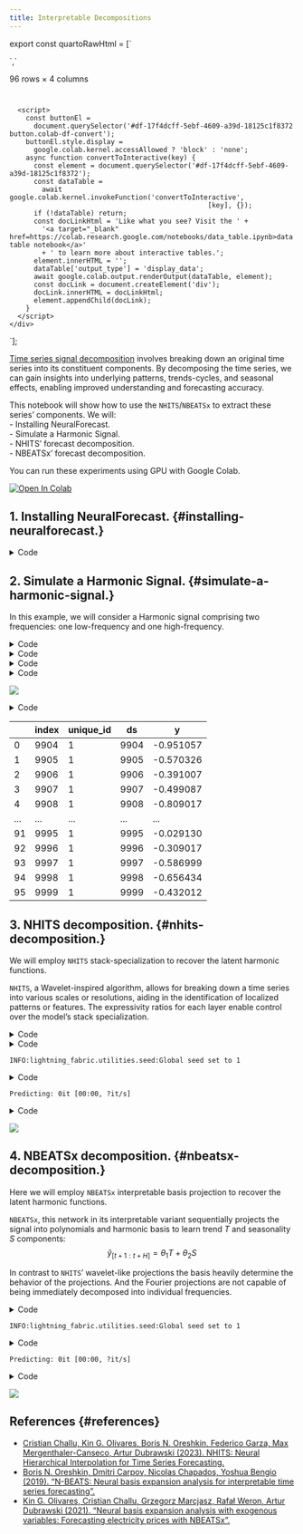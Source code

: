 ```yaml
---
title: Interpretable Decompositions
---
```


export const quartoRawHtml =
[`
  <div id="df-17f4dcff-5ebf-4609-a39d-18125c1f8372">
    <div class="colab-df-container">
      <div>
<style scoped>
    .dataframe tbody tr th:only-of-type {
        vertical-align: middle;
    }
    .dataframe tbody tr th {
        vertical-align: top;
    }
    .dataframe thead th {
        text-align: right;
    }
</style>
`,`
<p>96 rows × 4 columns</p>
</div>
      <button class="colab-df-convert" onclick="convertToInteractive('df-17f4dcff-5ebf-4609-a39d-18125c1f8372')"
              title="Convert this dataframe to an interactive table."
              style="display:none;">
        
  <svg xmlns="http://www.w3.org/2000/svg" height="24px"viewBox="0 0 24 24"
       width="24px">
    <path d="M0 0h24v24H0V0z" fill="none"/>
    <path d="M18.56 5.44l.94 2.06.94-2.06 2.06-.94-2.06-.94-.94-2.06-.94 2.06-2.06.94zm-11 1L8.5 8.5l.94-2.06 2.06-.94-2.06-.94L8.5 2.5l-.94 2.06-2.06.94zm10 10l.94 2.06.94-2.06 2.06-.94-2.06-.94-.94-2.06-.94 2.06-2.06.94z"/><path d="M17.41 7.96l-1.37-1.37c-.4-.4-.92-.59-1.43-.59-.52 0-1.04.2-1.43.59L10.3 9.45l-7.72 7.72c-.78.78-.78 2.05 0 2.83L4 21.41c.39.39.9.59 1.41.59.51 0 1.02-.2 1.41-.59l7.78-7.78 2.81-2.81c.8-.78.8-2.07 0-2.86zM5.41 20L4 18.59l7.72-7.72 1.47 1.35L5.41 20z"/>
  </svg>
      </button>
      
  <style>
    .colab-df-container {
      display:flex;
      flex-wrap:wrap;
      gap: 12px;
    }
    .colab-df-convert {
      background-color: #E8F0FE;
      border: none;
      border-radius: 50%;
      cursor: pointer;
      display: none;
      fill: #1967D2;
      height: 32px;
      padding: 0 0 0 0;
      width: 32px;
    }
    .colab-df-convert:hover {
      background-color: #E2EBFA;
      box-shadow: 0px 1px 2px rgba(60, 64, 67, 0.3), 0px 1px 3px 1px rgba(60, 64, 67, 0.15);
      fill: #174EA6;
    }
    [theme=dark] .colab-df-convert {
      background-color: #3B4455;
      fill: #D2E3FC;
    }
    [theme=dark] .colab-df-convert:hover {
      background-color: #434B5C;
      box-shadow: 0px 1px 3px 1px rgba(0, 0, 0, 0.15);
      filter: drop-shadow(0px 1px 2px rgba(0, 0, 0, 0.3));
      fill: #FFFFFF;
    }
  </style>
      <script>
        const buttonEl =
          document.querySelector('#df-17f4dcff-5ebf-4609-a39d-18125c1f8372 button.colab-df-convert');
        buttonEl.style.display =
          google.colab.kernel.accessAllowed ? 'block' : 'none';
        async function convertToInteractive(key) {
          const element = document.querySelector('#df-17f4dcff-5ebf-4609-a39d-18125c1f8372');
          const dataTable =
            await google.colab.kernel.invokeFunction('convertToInteractive',
                                                     [key], {});
          if (!dataTable) return;
          const docLinkHtml = 'Like what you see? Visit the ' +
            '<a target="_blank" href=https://colab.research.google.com/notebooks/data_table.ipynb>data table notebook</a>'
            + ' to learn more about interactive tables.';
          element.innerHTML = '';
          dataTable['output_type'] = 'display_data';
          await google.colab.output.renderOutput(dataTable, element);
          const docLink = document.createElement('div');
          docLink.innerHTML = docLinkHtml;
          element.appendChild(docLink);
        }
      </script>
    </div>
  </div>
  `];

[Time series signal
decomposition](https://en.wikipedia.org/wiki/Decomposition_of_time_series)
involves breaking down an original time series into its constituent
components. By decomposing the time series, we can gain insights into
underlying patterns, trends-cycles, and seasonal effects, enabling
improved understanding and forecasting accuracy.

This notebook will show how to use the `NHITS`/`NBEATSx` to extract
these series’ components. We will:<br> - Installing
NeuralForecast.<br> - Simulate a Harmonic Signal.<br> - NHITS’ forecast
decomposition.<br> - NBEATSx’ forecast decomposition.<br>

You can run these experiments using GPU with Google Colab.

<a href="https://colab.research.google.com/github/Nixtla/neuralforecast/blob/main/nbs/examples/Signal_Decomposition.ipynb" target="_parent"><img src="https://colab.research.google.com/assets/colab-badge.svg" alt="Open In Colab"/></a>

## 1. Installing NeuralForecast. {#installing-neuralforecast.}

<details>
<summary>Code</summary>

``` python
%%capture
!pip install git+https://github.com/Nixtla/neuralforecast.git
```

</details>

## 2. Simulate a Harmonic Signal. {#simulate-a-harmonic-signal.}

In this example, we will consider a Harmonic signal comprising two
frequencies: one low-frequency and one high-frequency.

<details>
<summary>Code</summary>

``` python
import numpy as np
import pandas as pd
```

</details>
<details>
<summary>Code</summary>

``` python
N = 10_000
T = 1.0 / 800.0 # sample spacing
x = np.linspace(0.0, N*T, N, endpoint=False)

y1 = np.sin(10.0 * 2.0*np.pi*x) 
y2 = 0.5 * np.sin(100 * 2.0*np.pi*x)
y = y1 + y2
```

</details>
<details>
<summary>Code</summary>

``` python
import matplotlib.pyplot as plt
plt.rcParams["axes.grid"]=True
```

</details>
<details>
<summary>Code</summary>

``` python
fig, ax = plt.subplots(figsize=(6, 2.5))
plt.plot(y[-80:], label='True')
plt.plot(y1[-80:], label='Low Frequency', alpha=0.4)
plt.plot(y2[-80:], label='High Frequency', alpha=0.4)
plt.ylabel('Harmonic Signal')
plt.xlabel('Time')
plt.legend()
plt.show()
plt.close()
```

</details>

![](Signal_Decomposition_files/figure-markdown_strict/cell-6-output-1.png)

<details>
<summary>Code</summary>

``` python
# Split dataset into train/test
# Last horizon observations for test
horizon = 96
Y_df = pd.DataFrame(dict(unique_id=1, ds=np.arange(len(x)), y=y))
Y_train_df = Y_df.groupby('unique_id').head(len(Y_df)-horizon).reset_index()
Y_test_df = Y_df.groupby('unique_id').tail(horizon).reset_index()
Y_test_df
```

</details>
<div dangerouslySetInnerHTML={{ __html: quartoRawHtml[0] }} />

|     | index | unique_id | ds   | y         |
|-----|-------|-----------|------|-----------|
| 0   | 9904  | 1         | 9904 | -0.951057 |
| 1   | 9905  | 1         | 9905 | -0.570326 |
| 2   | 9906  | 1         | 9906 | -0.391007 |
| 3   | 9907  | 1         | 9907 | -0.499087 |
| 4   | 9908  | 1         | 9908 | -0.809017 |
| ... | ...   | ...       | ...  | ...       |
| 91  | 9995  | 1         | 9995 | -0.029130 |
| 92  | 9996  | 1         | 9996 | -0.309017 |
| 93  | 9997  | 1         | 9997 | -0.586999 |
| 94  | 9998  | 1         | 9998 | -0.656434 |
| 95  | 9999  | 1         | 9999 | -0.432012 |

<div dangerouslySetInnerHTML={{ __html: quartoRawHtml[1] }} />

## 3. NHITS decomposition. {#nhits-decomposition.}

We will employ `NHITS` stack-specialization to recover the latent
harmonic functions.

`NHITS`, a Wavelet-inspired algorithm, allows for breaking down a time
series into various scales or resolutions, aiding in the identification
of localized patterns or features. The expressivity ratios for each
layer enable control over the model’s stack specialization.

<details>
<summary>Code</summary>

``` python
from neuralforecast.models import NHITS, NBEATSx
from neuralforecast import NeuralForecast
from neuralforecast.losses.pytorch import HuberLoss, MQLoss
```

</details>
<details>
<summary>Code</summary>

``` python
%%capture
models = [NHITS(h=horizon,                           # Forecast horizon
                input_size=2 * horizon,              # Length of input sequence
                loss=HuberLoss(),                    # Robust Huber Loss
                max_steps=1000,                      # Number of steps to train
                dropout_prob_theta=0.5,
                interpolation_mode='linear',
                stack_types=['identity']*2,
                n_blocks=[1, 1],
                mlp_units=[[64, 64],[64, 64]],
                n_freq_downsample=[10, 1],           # Inverse expressivity ratios for NHITS' stacks specialization
                val_check_steps=10,                  # Frequency of validation signal (affects early stopping)
              )
          ]
nf = NeuralForecast(models=models, freq='M')
nf.fit(df=Y_train_df)
```

</details>

``` text
INFO:lightning_fabric.utilities.seed:Global seed set to 1
```

<details>
<summary>Code</summary>

``` python
from neuralforecast.tsdataset import TimeSeriesDataset

# NHITS decomposition plot
model = nf.models[0]
dataset, *_ = TimeSeriesDataset.from_df(df = Y_train_df)
y_hat = model.decompose(dataset=dataset)
```

</details>

``` text
Predicting: 0it [00:00, ?it/s]
```

<details>
<summary>Code</summary>

``` python
fig, ax = plt.subplots(3, 1, figsize=(6, 7))

ax[0].plot(Y_test_df['y'].values, label='True', linewidth=4)
ax[0].plot(y_hat.sum(axis=1).flatten(), label='Forecast', color="#7B3841")
ax[0].legend()
ax[0].set_ylabel('Harmonic Signal')

ax[1].plot(y_hat[0,1]+y_hat[0,0], label='stack1', color="green")
ax[1].set_ylabel('NHITS Stack 1')

ax[2].plot(y_hat[0,2], label='stack2', color="orange")
ax[2].set_ylabel('NHITS Stack 2')
ax[2].set_xlabel(r'Prediction $\tau \in \{t+1,..., t+H\}$')
plt.show()
```

</details>

![](Signal_Decomposition_files/figure-markdown_strict/cell-11-output-1.png)

## 4. NBEATSx decomposition. {#nbeatsx-decomposition.}

Here we will employ `NBEATSx` interpretable basis projection to recover
the latent harmonic functions.

`NBEATSx`, this network in its interpretable variant sequentially
projects the signal into polynomials and harmonic basis to learn trend
$T$ and seasonality $S$ components:
$$\hat{y}_{[t+1:t+H]} = \theta_{1} T + \theta_{2} S$$

In contrast to `NHITS`’ wavelet-like projections the basis heavily
determine the behavior of the projections. And the Fourier projections
are not capable of being immediately decomposed into individual
frequencies.

<details>
<summary>Code</summary>

``` python
%%capture
models = [NBEATSx(h=horizon,                           # Forecast horizon
                  input_size=2 * horizon,              # Length of input sequence
                  loss=HuberLoss(),                    # Robust Huber Loss
                  max_steps=1000,                      # Number of steps to train
                  dropout_prob_theta=0.5,
                  stack_types=['trend', 'seasonality'], # Harmonic/Trend projection basis
                  n_polynomials=0,                      # Lower frequencies can be captured by polynomials
                  n_blocks=[1, 1],
                  mlp_units=[[64, 64],[64, 64]],
                  val_check_steps=10,                  # Frequency of validation signal (affects early stopping)
              )
          ]
nf = NeuralForecast(models=models, freq='M')
nf.fit(df=Y_train_df)
```

</details>

``` text
INFO:lightning_fabric.utilities.seed:Global seed set to 1
```

<details>
<summary>Code</summary>

``` python
# NBEATSx decomposition plot
model = nf.models[0]
dataset, *_ = TimeSeriesDataset.from_df(df = Y_train_df)
y_hat = model.decompose(dataset=dataset)
```

</details>

``` text
Predicting: 0it [00:00, ?it/s]
```

<details>
<summary>Code</summary>

``` python
fig, ax = plt.subplots(3, 1, figsize=(6, 7))

ax[0].plot(Y_test_df['y'].values, label='True', linewidth=4)
ax[0].plot(y_hat.sum(axis=1).flatten(), label='Forecast', color="#7B3841")
ax[0].legend()
ax[0].set_ylabel('Harmonic Signal')

ax[1].plot(y_hat[0,1]+y_hat[0,0], label='stack1', color="green")
ax[1].set_ylabel('NBEATSx Trend Stack')

ax[2].plot(y_hat[0,2], label='stack2', color="orange")
ax[2].set_ylabel('NBEATSx Seasonality Stack')
ax[2].set_xlabel(r'Prediction $\tau \in \{t+1,..., t+H\}$')
plt.show()
```

</details>

![](Signal_Decomposition_files/figure-markdown_strict/cell-14-output-1.png)

## References {#references}

-   [Cristian Challu, Kin G. Olivares, Boris N. Oreshkin, Federico
    Garza, Max Mergenthaler-Canseco, Artur Dubrawski (2023). NHITS:
    Neural Hierarchical Interpolation for Time Series
    Forecasting.](https://arxiv.org/abs/2201.12886)<br>
-   [Boris N. Oreshkin, Dmitri Carpov, Nicolas Chapados, Yoshua Bengio
    (2019). “N-BEATS: Neural basis expansion analysis for interpretable
    time series forecasting”.](https://arxiv.org/abs/1905.10437)<br>
-   [Kin G. Olivares, Cristian Challu, Grzegorz Marcjasz, Rafał Weron,
    Artur Dubrawski (2021). “Neural basis expansion analysis with
    exogenous variables: Forecasting electricity prices with
    NBEATSx”.](https://arxiv.org/abs/2104.05522)

